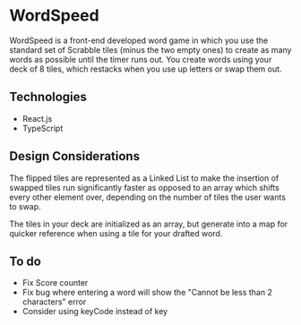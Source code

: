 # WordSpeed

WordSpeed is a front-end developed word game in which you use the standard set of Scrabble tiles (minus the two empty ones) to create as many words as possible until the timer runs out. You create words using your deck of 8 tiles, which restacks when you use up letters or swap them out.

## Technologies
- React.js
- TypeScript

## Design Considerations

The flipped tiles are represented as a Linked List to make the insertion of swapped tiles run significantly faster as opposed to an array which shifts every other element over, depending on the number of tiles the user wants to swap.

The tiles in your deck are initialized as an array, but generate into a map for quicker reference when using a tile for your drafted word.

## To do
- Fix Score counter
- Fix bug where entering a word will show the "Cannot be less than 2 characters" error
- Consider using keyCode instead of key